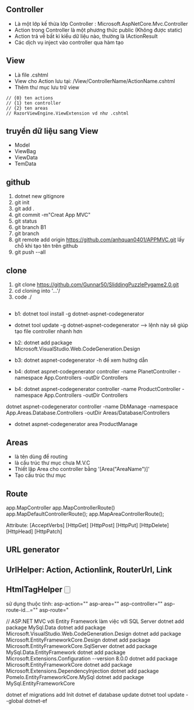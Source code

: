 ## Controller
- Là một lớp kế thừa lớp Controller : Microsoft.AspNetCore.Mvc.Controller
- Action trong Controller là một phương thức public (Không được static)
- Action trả về bất kì kiểu dữ liệu nào, thường là IActionResult
- Các dịch vụ inject vào controller qua hàm tạo

## View 
- Là file .cshtml
- View cho Action lưu tại: /View/ControllerName/ActionName.cshtml
- Thêm thư mục lưu trữ view 

````
// {0} ten actions
// {1} ten controller
// {2} ten areas
// RazorViewEngine.ViewExtension vd như .cshtml
````
## truyền dữ liệu sang View
- Model
- ViewBag
- ViewData
- TemData

## github
1. dotnet new gitignore
2. git init
3. git add .
4. git commit -m"Creat App MVC"
5. git status
6. git branch B1
7. git branch
8. git remote add origin https://github.com/anhquan0401/APPMVC.git lấy chỗ khi tạo tên trên github
9. git push --all

## clone 
1. git clone https://github.com/Gunnar50/SliddingPuzzlePygame2.0.git
2. cd cloning into '...'/
3. code ./

## 
- b1: dotnet tool install -g dotnet-aspnet-codegenerator
- dotnet tool update -g dotnet-aspnet-codegenerator
--> lệnh này sẽ giúp tạo file controller nhanh hơn

- b2: dotnet add package Microsoft.VisualStudio.Web.CodeGeneration.Design

- b3: dotnet aspnet-codegenerator -h  để xem hướng dẫn

- b4: dotnet aspnet-codegenerator controller -name PlanetController -namespace App.Controllers -outDir Controllers
- b4: dotnet aspnet-codegenerator controller -name ProductController -namespace App.Controllers -outDir Controllers

dotnet aspnet-codegenerator controller -name DbManage -namespace App.Areas.Database.Controllers -outDir Areas/Database/Controllers


- dotnet aspnet-codegenerator area ProductManage




## Areas
- là tên dùng để routing
- là cấu trúc thư mục chưa M.V.C
- Thiết lập Area cho controller bằng '[Area("AreaName")]'
- Tạo cấu trúc thư mục


## Route
app.MapController
app.MapControllerRoute()
app.MapDefaultControllerRoute();
app.MapAreaControllerRoute();

Attribute:
[AcceptVerbs]
[HttpGet]
[HttpPost]
[HttpPut]
[HttpDelete]
[HttpHead]
[HttpPatch]

## URL generator
## UrlHelper: Action, Actionlink, RouterUrl, Link
## HtmlTagHelper <a> <button> <Form>
sử dụng thuộc tính:
asp-action=""
asp-area=""
asp-controller=""
asp-route-id...=""
asp-route="

// ASP.NET MVC với Entity Framework làm việc với SQL Server
dotnet add package MySql.Data
dotnet add package Microsoft.VisualStudio.Web.CodeGeneration.Design
dotnet add package Microsoft.EntityFrameworkCore.Design
dotnet add package Microsoft.EntityFrameworkCore.SqlServer
dotnet add package MySql.Data.EntityFramework
dotnet add package Microsoft.Extensions.Configuration --version 8.0.0
dotnet add package Microsoft.EntityFrameworkCore
dotnet add package Microsoft.Extensions.DependencyInjection
dotnet add package Pomelo.EntityFrameworkCore.MySql
dotnet add package MySql.EntityFrameworkCore




dotnet ef migrations add Init
dotnet ef database update
dotnet tool update --global dotnet-ef
